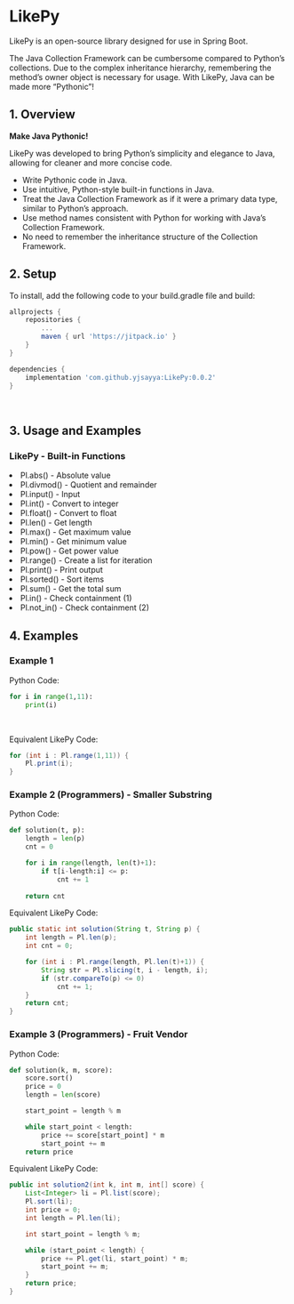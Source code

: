 <h1>LikePy</h1>

<p>LikePy is an open-source library designed for use in Spring Boot.</p>

<p>The Java Collection Framework can be cumbersome compared to Python’s collections. Due to the complex inheritance hierarchy, remembering the method’s owner object is necessary for usage. With LikePy, Java can be made more “Pythonic”!</p>

<h2>1. Overview</h2>

<p><strong>Make Java Pythonic!</strong></p>

<p>LikePy was developed to bring Python’s simplicity and elegance to Java, allowing for cleaner and more concise code.</p>

<ul>
    <li>Write Pythonic code in Java.</li>
    <li>Use intuitive, Python-style built-in functions in Java.</li>
    <li>Treat the Java Collection Framework as if it were a primary data type, similar to Python’s approach.</li>
    <li>Use method names consistent with Python for working with Java’s Collection Framework.</li>
    <li>No need to remember the inheritance structure of the Collection Framework.</li>
</ul>

<h2>2. Setup </h2>

<p>To install, add the following code to your build.gradle file and build:</p>

```build.gradle
allprojects {
    repositories {
        ...
        maven { url 'https://jitpack.io' }
    }
}

dependencies {
    implementation 'com.github.yjsayya:LikePy:0.0.2'
}
```
<br/>

<h2>3. Usage and Examples</h2>
<h3>LikePy - Built-in Functions</h3>

<li>Pl.abs() - Absolute value</li>
<li>Pl.divmod() - Quotient and remainder</li>
<li>Pl.input() - Input</li>
<li>Pl.int() - Convert to integer</li>
<li>Pl.float() - Convert to float</li>
<li>Pl.len() - Get length</li>
<li>Pl.max() - Get maximum value</li>
<li>Pl.min() - Get minimum value</li>
<li>Pl.pow() - Get power value</li>
<li>Pl.range() - Create a list for iteration</li>
<li>Pl.print() - Print output</li>
<li>Pl.sorted() - Sort items</li>
<li>Pl.sum() - Get the total sum</li>
<li>Pl.in() - Check containment (1)</li>
<li>Pl.not_in() - Check containment (2)</li>



<h2>4. Examples </h2>
<h3>Example 1</h3>
Python Code:

```python
for i in range(1,11):
    print(i)
```
<br/>

Equivalent LikePy Code:

```Java
for (int i : Pl.range(1,11)) {
    Pl.print(i);
}
```


<h3>Example 2 (Programmers) - Smaller Substring</h3>

Python Code:
```python
def solution(t, p):
    length = len(p)
    cnt = 0

    for i in range(length, len(t)+1):
        if t[i-length:i] <= p:
            cnt += 1
    
    return cnt
```


Equivalent LikePy Code:

```Java
public static int solution(String t, String p) {
    int length = Pl.len(p);
    int cnt = 0;

    for (int i : Pl.range(length, Pl.len(t)+1)) {
        String str = Pl.slicing(t, i - length, i);
        if (str.compareTo(p) <= 0)
            cnt += 1;
    }
    return cnt;
}
```


<h3> Example 3 (Programmers) - Fruit Vendor</h3>

Python Code:

```Python
def solution(k, m, score):
    score.sort()
    price = 0
    length = len(score)

    start_point = length % m

    while start_point < length:
        price += score[start_point] * m
        start_point += m
    return price
```


Equivalent LikePy Code:

```Java
public int solution2(int k, int m, int[] score) {
    List<Integer> li = Pl.list(score);
    Pl.sort(li);
    int price = 0;
    int length = Pl.len(li);

    int start_point = length % m;

    while (start_point < length) {
        price += Pl.get(li, start_point) * m;
        start_point += m;
    }
    return price;
}
```
